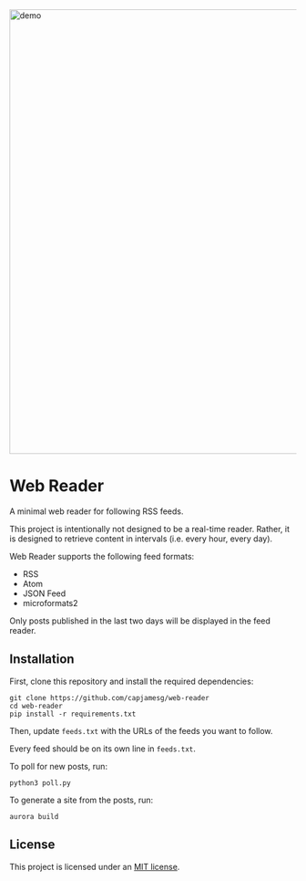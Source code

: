 <img width="779" alt="demo" src="https://github.com/capjamesg/web-reader/assets/37276661/610188cb-d035-40dc-8990-a1b7b908fa2f">

# Web Reader

A minimal web reader for following RSS feeds.

This project is intentionally not designed to be a real-time reader. Rather, it is designed to retrieve content in intervals (i.e. every hour, every day).

Web Reader supports the following feed formats:

- RSS
- Atom
- JSON Feed
- microformats2

Only posts published in the last two days will be displayed in the feed reader.

## Installation

First, clone this repository and install the required dependencies:

```
git clone https://github.com/capjamesg/web-reader
cd web-reader
pip install -r requirements.txt
```

Then, update `feeds.txt` with the URLs of the feeds you want to follow.

Every feed should be on its own line in `feeds.txt`.

To poll for new posts, run:

```
python3 poll.py
```

To generate a site from the posts, run:

```
aurora build
```

## License

This project is licensed under an [MIT license](LICENSE).
